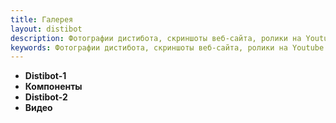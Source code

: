 ```yaml
---
title: Галерея
layout: distibot
description: Фотографии дистибота, скриншоты веб-сайта, ролики на Youtube
keywords: Фотографии дистибота, скриншоты веб-сайта, ролики на Youtube
---
```

  
* __Distibot-1__
* __Компоненты__
* __Distibot-2__
* __Видео__

